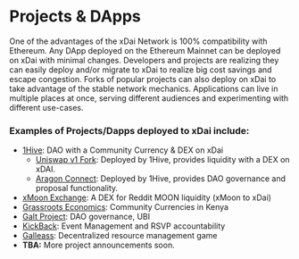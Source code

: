 # Projects & DApps

One of the advantages of the xDai Network is 100% compatibility with Ethereum. Any DApp deployed on the Ethereum Mainnet can be deployed on xDai with minimal changes. Developers and projects are realizing they can easily deploy and/or migrate to xDai to realize big cost savings and escape congestion.  Forks of popular projects can also deploy on xDai to take advantage of the stable network mechanics. Applications can live in multiple places at once, serving different audiences and experimenting with different use-cases.

### Examples of Projects/Dapps deployed to xDai include:

* [1Hive](1hive.md): DAO with a Community Currency & DEX on xDai
  * [Uniswap v1 Fork](https://uniswap.1hive.org/swap): Deployed by 1Hive, provides liquidity with a DEX on xDAI.
  * [Aragon Connect](https://1hive.org/): Deployed by 1Hive, provides DAO governance and proposal functionality.
* [xMoon Exchange](https://xmoon.exchange/): A DEX for Reddit MOON liquidity \(xMoon to xDai\)
* [Grassroots Economics](../use-cases/community-currencies.md):  Community Currencies in Kenya
* [Galt Project](../use-cases/dao-governance.md): DAO governance, UBI
* [KickBack](https://medium.com/wearekickback/kickback-x-the-three-experimental-new-features-bb75e1149022): Event Management and RSVP accountability
* [Galleass](galleass.io.md): Decentralized resource management game
* **TBA:** More project announcements soon.





